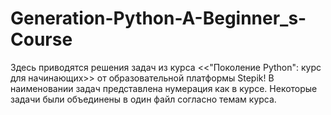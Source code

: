 # Generation-Python-A-Beginner_s-Course
Здесь приводятся решения задач из курса <<"Поколение Python": курс для начинающих>> от образовательной платформы Stepik!
В наименовании задач представлена нумерация как в курсе. Некоторые задачи были объединены в один файл согласно темам курса.
